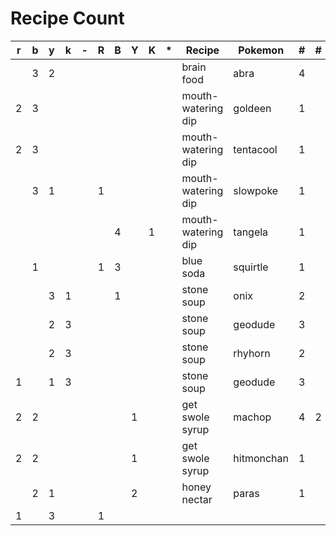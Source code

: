 # Recipe Count

| r | b | y | k | - | R | B | Y | K | * | Recipe             | Pokemon    | # | # |
|---|---|---|---|---|---|---|---|---|---|--------------------|------------|---|---|
|   | 3 | 2 |   |   |   |   |   |   |   | brain food         | abra       | 4 |   |
| 2 | 3 |   |   |   |   |   |   |   |   | mouth-watering dip | goldeen    | 1 |   |
| 2 | 3 |   |   |   |   |   |   |   |   | mouth-watering dip | tentacool  | 1 |   |
|   | 3 | 1 |   |   | 1 |   |   |   |   | mouth-watering dip | slowpoke   | 1 |   |
|   |   |   |   |   |   | 4 |   | 1 |   | mouth-watering dip | tangela    | 1 |   |
|   | 1 |   |   |   | 1 | 3 |   |   |   | blue soda          | squirtle   | 1 |   |
|   |   | 3 | 1 |   |   | 1 |   |   |   | stone soup         | onix       | 2 |   |
|   |   | 2 | 3 |   |   |   |   |   |   | stone soup         | geodude    | 3 |   |
|   |   | 2 | 3 |   |   |   |   |   |   | stone soup         | rhyhorn    | 2 |   |
| 1 |   | 1 | 3 |   |   |   |   |   |   | stone soup         | geodude    | 3 |   |
| 2 | 2 |   |   |   |   |   | 1 |   |   | get swole syrup    | machop     | 4 | 2 |
| 2 | 2 |   |   |   |   |   | 1 |   |   | get swole syrup    | hitmonchan | 1 |   |
|   | 2 | 1 |   |   |   |   | 2 |   |   | honey nectar       | paras      | 1 |   |
| 1 |   | 3 |   |   | 1 |   |   |   |   |                    |            |   |   |
